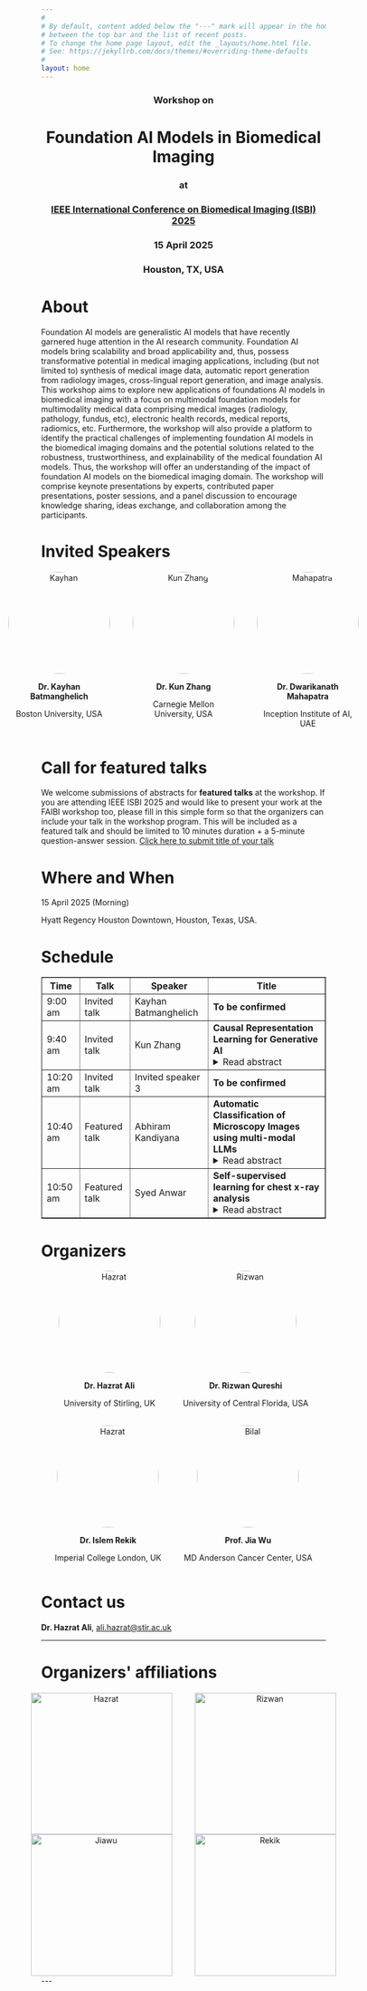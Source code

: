 ```yaml
---
#
# By default, content added below the "---" mark will appear in the home page
# between the top bar and the list of recent posts.
# To change the home page layout, edit the _layouts/home.html file.
# See: https://jekyllrb.com/docs/themes/#overriding-theme-defaults
#
layout: home
---
```

<div style="text-align: center; margin-top: 20px;">
  <h3>Workshop on</h3>
  <h1>Foundation AI Models in Biomedical Imaging</h1>
  <h3> at</h3>
  <h3><a href="https://biomedicalimaging.org/2025/">IEEE International Conference on Biomedical Imaging (ISBI) 2025</a></h3>
  <h3> 15 April 2025</h3>
  <h3> Houston, TX, USA</h3>
  
</div>

# About
Foundation AI models are generalistic AI models that have recently garnered huge attention in the AI research community. Foundation AI models bring scalability and broad applicability and, thus, possess transformative potential in medical imaging applications, including (but not limited to) synthesis of medical image data, automatic report generation from radiology images, cross-lingual report generation, and image analysis. This workshop aims to explore new applications of foundations AI models in biomedical imaging with a focus on multimodal foundation models for multimodality medical data comprising medical images (radiology, pathology, fundus, etc), electronic health records, medical reports, radiomics, etc. Furthermore, the workshop will also provide a platform to identify the practical challenges of implementing foundation AI models in the biomedical imaging domains and the potential solutions related to the robustness, trustworthiness, and explainability of the medical foundation AI models. Thus, the workshop will offer an understanding of the impact of foundation AI models on the biomedical imaging domain. The workshop will comprise keynote presentations by experts, contributed paper presentations, poster sessions, and a panel discussion to encourage knowledge sharing, ideas exchange, and collaboration among the participants.

# Invited Speakers

<div style="display: flex; justify-content: center; gap: 40px;">
  <div style="text-align: center;">
    <img src="assets/img/kayhan.jpg" alt="Kayhan" style="width: 180px; height: 180px; border-radius: 50%;">
    <p><strong>Dr. Kayhan Batmanghelich</strong></p>
    <p>Boston University, USA</p>
  </div>
  <div style="text-align: center;">
    <img src="assets/img/kunzhang.jpg" alt="Kun Zhang" style="width: 180px; height: 180px; border-radius: 50%;">
    <p><strong>Dr. Kun Zhang</strong></p>
    <p>Carnegie Mellon University, USA</p>
  </div>
  <div style="text-align: center;">
    <img src="assets/img/mahapatra.jpg" alt="Mahapatra" style="width: 180px; height: 180px; border-radius: 50%;">
    <p><strong>Dr. Dwarikanath Mahapatra</strong></p>
    <p>Inception Institute of AI, UAE</p>
  </div>
</div>


# Call for featured talks
We welcome submissions of abstracts for **featured talks** at the workshop. If you are attending IEEE ISBI 2025 and would like to present your work at the FAIBI workshop too, please fill in this simple form so that the organizers can include your talk in the workshop program. This will be included as a featured talk and should be limited to 10 minutes duration + a 5-minute question-answer session. [Click here to submit title of your talk](https://docs.google.com/forms/d/e/1FAIpQLScFEII8VCPAK464FKQ61og2X9YUPrqv-Frf1L32Ys1ve5ssHg/viewform?usp=header)

# Where and When
15 April 2025 (Morning)

Hyatt Regency Houston Downtown, Houston, Texas, USA.


# Schedule
<table border="1">
    <tr>
        <th>Time</th>
        <th>Talk</th>
        <th>Speaker</th>
        <th>Title</th>
    </tr>
    <tr>
        <td>9:00 am</td>
        <td>Invited talk</td>
        <td>Kayhan Batmanghelich</td>
        <td><strong>To be confirmed</strong></td>
    </tr>
    <tr>
        <td>9:40 am</td>
        <td>Invited talk</td>
        <td>Kun Zhang</td>
        <td>
            <strong>Causal Representation Learning for Generative AI</strong>
            <details>
                <summary>Read abstract</summary>
                Causality is a fundamental notion in science, engineering, and even in machine learning. Uncovering the causal process behind observed data can naturally help answer 'why' and 'how' questions, inform optimal decisions, and achieve adaptive prediction. In many scenarios, observed variables (such as image pixels and questionnaire results) are often reflections of the underlying causal variables rather than being causal variables themselves. Causal representation learning aims to reveal the underlying hidden causal variables and their relations. In this talk, we show how the modularity property of causal systems makes it possible to recover the underlying causal representations from observational data with identifiability guarantees: under appropriate assumptions, the learned representations are consistent with the underlying causal process. We demonstrate how identifiable causal representation learning can naturally benefit generative AI, with image generation, image editing, and text generation as particular examples.
            </details>
        </td>
    </tr>
    <tr>
        <td>10:20 am</td>
        <td>Invited talk</td>
        <td>Invited speaker 3</td>
        <td><strong>To be confirmed</strong></td>
    </tr>
    <tr>
        <td>10:40 am</td>
        <td>Featured talk</td>
        <td>Abhiram Kandiyana</td>
        <td>
            <strong>Automatic Classification of Microscopy Images using multi-modal LLMs</strong>
            <details>
                <summary>Read abstract</summary>
                Current AI-based methods for the classification of cellular features (number, activation state) in microscopy images require time- and labor-intensive processes for training models. Specific limitations include the need for large numbers of images and major time commitments from domain experts for accurate ground truthing. This poster presents a solution that overcomes these limitations using a state-of-the-art vision language model (VLM) and few-shot prompting while maintaining equivalence in accuracy compared to the baseline. Rather than training with images from each class, the models input consists of minimal ground-truth prompts for visual question answering. Furthermore, our novel human-in-the-loop approach automates the selection of example image-text pairs as input prompts and generates explanatory text as the basis for separating images into distinct classes.
            </details>
        </td>
    </tr>
    <tr>
        <td>10:50 am</td>
        <td>Featured talk</td>
        <td>Syed Anwar</td>
        <td>
            <strong>Self-supervised learning for chest x-ray analysis</strong>
            <details>
                <summary>Read abstract</summary>
                Chest X-Ray (CXR) is a widely used clinical imaging modality and has a pivotal role in the diagnosis and prognosis of various lung and heart related conditions. Conventional automated clinical diagnostic tool design strategies relying on radiology reads and supervised learning, entail the cumbersome requirement of high quality annotated training data. To address this challenge, self-supervised pre-training has proven to outperform supervised pre-training in numerous downstream vision tasks, representing a significant breakthrough in the field. However, medical imaging pre-training significantly differs from pre-training with natural images (e.g., ImageNet) due to unique attributes of clinical images. In this talk, I will present a self-supervised training paradigm that leverages a student teacher framework for learning diverse concepts and hence effective representation of the CXR data. Hence, expanding beyond merely modeling a single primary label within an image, instead, effectively harnessing the information from all the concepts inherent in the CXR. The pre-trained model is subsequently fine-tuned to address diverse domain-specific tasks. Our proposed paradigm consistently demonstrates robust performance across multiple downstream tasks on multiple datasets, highlighting the success and generalizability of the pre-training strategy. The training strategy has been extended for federated learning (FL), which could alleviate the burden of data sharing and enable patient privacy. I will briefly talk about the privacy landscape of FL and potential data leakage within the FL paradigm.
            </details>
        </td>
    </tr>
</table>


# Organizers
<div style="display: flex; justify-content: center; gap: 40px;">
  <div style="text-align: center;">
    <img src="assets/img/i1.jpg" alt="Hazrat" style="width: 180px; height: 180px; border-radius: 50%;">
    <p><strong>Dr. Hazrat Ali</strong></p>
    <p>University of Stirling, UK</p>
  </div>
  <div style="text-align: center;">
    <img src="assets/img/rizwan.jpg" alt="Rizwan" style="width: 180px; height: 180px; border-radius: 50%;">
    <p><strong>Dr. Rizwan Qureshi</strong></p>
    <p>University of Central Florida, USA</p>
  </div>
</div>

<br>

<div style="display: flex; justify-content: center; gap: 40px;">
  <div style="text-align: center;">
    <img src="assets/img/rekik.jpg" alt="Hazrat" style="width: 180px; height: 180px; border-radius: 50%;">
    <p><strong>Dr. Islem Rekik</strong></p>
    <p>Imperial College London, UK</p>
  </div>
  <div style="text-align: center;">
    <img src="assets/img/jiawu.jpg" alt="Bilal" style="width: 180px; height: 180px; border-radius: 50%;">
    <p><strong>Prof. Jia Wu</strong></p>
    <p>MD Anderson Cancer Center, USA</p>
  </div> 
</div>


# Contact us
**Dr. Hazrat Ali**, ali.hazrat@stir.ac.uk 

---

# Organizers' affiliations
<div style="display: flex; justify-content: center; gap: 40px;">
  <div style="text-align: center;">
    <img src="assets/img/logo1.png" alt="Hazrat" style="width: 250px; border-radius: 0;">
  </div>
  <div style="text-align: center;">
    <img src="assets/img/logoucf.png" alt="Rizwan" style="width: 250px; border-radius: 0;">
  </div>
</div>
<div style="display: flex; justify-content: center; gap: 40px;">
  <div style="text-align: center;">
    <img src="assets/img/mdanderson.png" alt="Jiawu" style="width: 250px; border-radius: 0;">
  </div>
  <div style="text-align: center;">
    <img src="assets/img/imperial.png" alt="Rekik" style="width: 250px; border-radius: 0;">
  </div>
</div>
---


